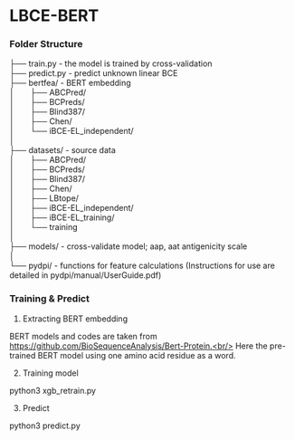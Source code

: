 # LBCE-BERT

<h3>Folder Structure</h3>
├── train.py - the model is trained by cross-validation<br/>
├── predict.py - predict unknown linear BCE<br/>
├── bertfea/ - BERT embedding<br/> 
│&emsp;&emsp;├── ABCPred/<br/>
│&emsp;&emsp;├── BCPreds/<br/>
│&emsp;&emsp;├── Blind387/<br/>
│&emsp;&emsp;├── Chen/<br/>
│&emsp;&emsp;└── iBCE-EL_independent/<br/>
│&emsp; <br/>
├── datasets/ - source data<br/>
│&emsp;&emsp;├── ABCPred/<br/>
│&emsp;&emsp;├── BCPreds/<br/>
│&emsp;&emsp;├── Blind387/<br/>
│&emsp;&emsp;├── Chen/<br/>
│&emsp;&emsp;├── LBtope/<br/>
│&emsp;&emsp;├── iBCE-EL_independent/<br/>
│&emsp;&emsp;├── iBCE-EL_training/<br/>
│&emsp;&emsp;└── training<br/>
│&emsp; <br/>
├── models/ - cross-validate model; aap, aat antigenicity scale<br/> 
│&emsp; <br/>
└── pydpi/ - functions for feature calculations (Instructions for use are detailed in pydpi/manual/UserGuide.pdf)<br/>

<h3>Training & Predict</h3>
    
1. Extracting BERT embedding

BERT models and codes are taken from https://github.com/BioSequenceAnalysis/Bert-Protein.<br/>
Here the pre-trained BERT model using one amino acid residue as a word.

2. Training model

python3 xgb_retrain.py 

3. Predict

python3 predict.py
